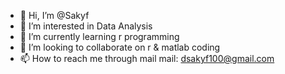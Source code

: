 - 👋 Hi, I’m @Sakyf
- 👀 I’m interested in Data Analysis
- 🌱 I’m currently learning r programming
- 💞️ I’m looking to collaborate on r & matlab coding
- 📫 How to reach me through mail
mail: dsakyf100@gmail.com
<!---
Sakyf/Sakyf is a ✨ special ✨ repository because its `README.md` (this file) appears on your GitHub profile.
You can click the Preview link to take a look at your changes.
--->
